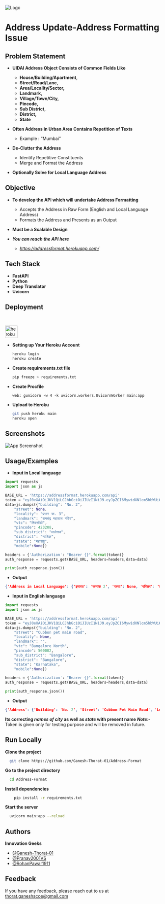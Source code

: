 
![Logo](https://i.pinimg.com/originals/aa/34/53/aa34538b884a1103e9cf82bbd52cfad7.jpg)


# Address Update-Address Formatting Issue


## Problem Statement
- **UIDAI Address Object Consists of Common Fields Like**
    - **House/Building/Apartment,**
    - **Street/Road/Lane,**
    - **Area/Locality/Sector,**
    - **Landmark,** 
    - **Village/Town/City,** 
    - **Pincode,** 
    - **Sub District,** 
    - **District,**
    - **State**

- **Often  Address  in  Urban  Area  Contains  Repetition  of Texts**
    - Example : “Mumbai”
- **De-Clutter the Address**
    - Identify Repetitive Constituents
    - Merge and Format the Address
- **Optionally Solve for Local Language Address**

## Objective
- **To develop  the  API  which  will  undertake  Address Formatting**
    - Accepts  the  Address  in  Raw  Form  (English  and Local Language Address)
    - Formats the Address and Presents as an Output
- **Must be a Scalable Design**

- **_You can reach the API here_**
    - *https://addressformat.herokuapp.com/*


## Tech Stack

- **FastAPI**
- **Python**
- **Deep Translator**
- **Uvicorn**
## Deployment 
<br>
<p align="left"> <a href="https://heroku.com" target="_blank"> <img src="https://www.vectorlogo.zone/logos/heroku/heroku-icon.svg" alt="heroku" width="40" height="40"/> </a> </p>

- **Setting up Your Heroku Account**
    ```bash
    heroku login
    heroku create
    ```
- **Create requirements.txt file**
    ```bash
    pip freeze > requirements.txt
    ```
- **Create Procfile**
    ```
    web: gunicorn -w 4 -k uvicorn.workers.UvicornWorker main:app
    ```
- **Upload to Heroku**
    ```bash
    git push heroku main
    heroku open
    ```



## Screenshots

![App Screenshot](https://via.placeholder.com/468x300?text=App+Screenshot+Here)


## Usage/Examples

- **Input in Local language**

```python
import requests
import json as js

BASE_URL = 'https://addressformat.herokuapp.com/api'
token = "eyJ0eXAiOiJKV1QiLCJhbGciOiJIUzI1NiJ9.eyJpZCI6MywidXNlcm5hbWUiOiJ0ZXN0dXNlciIsInBhc3N3b3JkX2hhc2giOiIkMmIkMTIkSURCVEo5S3FQd3JCaUxlQWJqMDMyZW5WSko2Q1NUeDV3OWRuUEIuaUd0RGp0SzNRZnhvQTYifQ.WNZwRK4CQBmasD6eUzY1PrPoQWnyP3pb5CE12593LAE"
data=js.dumps({"building": "No. 2",
    "street": None,
    "locality": "प्रभाग क्र. 3",
    "landmark": "रामचंद्र महाराज मंदिर",
    "vtc": "शिरसोंडी",
    "pincode": 423208,
    "sub_district": "मालेगाव",
    "district": "नाशिक",
    "state": "महाराष्ट्र",
    "mobile":None})

headers = {'Authorization': "Bearer {}".format(token)}
auth_response = requests.get(BASE_URL, headers=headers,data=data)

print(auth_response.json())
```
- **Output**
```json
{'Address in Local Language': {'इमारत': 'क्रमांक 2', 'रस्ता': None, 'परिसर': 'प्रभाग क्रमांक 3', 'लँडमार्क': 'रामचंद्र महाराज मंदिर', 'शहर': 'शिरसोंडी', 'उप जिल्हा': 'मालेगाव', 'जिल्हा': 'नाशिक', 'राज्य': 'महाराष्ट्र', 'पिन कोड': '423208 ', 'मोबाईल': None}, 'Address in English': {'Building': 'No. 2', 'Street': None, 'Locality': 'Division No. 3', 'Landmark': 'Ramchandra Maharaj Temple', 'VTC': 'Shirsondi', 'Sub-District': 'Malegaon', 'District': 'Nashik', 'State': 'Maharashtra', 'Pincode': '423208 ', 'Mobile': None}}

```
- **Input in English language**
```python
import requests
import json as js

BASE_URL = 'https://addressformat.herokuapp.com/api'
token = "eyJ0eXAiOiJKV1QiLCJhbGciOiJIUzI1NiJ9.eyJpZCI6MywidXNlcm5hbWUiOiJ0ZXN0dXNlciIsInBhc3N3b3JkX2hhc2giOiIkMmIkMTIkSURCVEo5S3FQd3JCaUxlQWJqMDMyZW5WSko2Q1NUeDV3OWRuUEIuaUd0RGp0SzNRZnhvQTYifQ.WNZwRK4CQBmasD6eUzY1PrPoQWnyP3pb5CE12593LAE"
data=js.dumps({"building": "No. 2",
    "street": "Cubbon pet main road",
    "locality": None,
    "landmark": "",
    "vtc": "Bangalore North",
    "pincode": 560002,
    "sub_district": "Bangalore",
    "district": "Bangalore",
    "state": "Karnataka",
    "mobile":None})

headers = {'Authorization': "Bearer {}".format(token)}
auth_response = requests.get(BASE_URL, headers=headers,data=data)

print(auth_response.json())
```
- **Output**
```json
{'Address': {'Building': 'No. 2', 'Street': 'Cubbon Pet Main Road', 'Locality': None, 'Landmark': None, 'VTC': 'Bengaluru North', 'Sub-District': 'Bengaluru', 'District': None, 'State': 'Karnataka', 'Pincode': '560002 ', 'Mobile': None}}
```
**Its correcting _names of city_ as well as _state_ with present name**
**_Note_**:- Token is given only for testing purpose and will be removed in future.
## Run Locally

**Clone the project**

```bash
  git clone https://github.com/Ganesh-Thorat-01/Address-Format
```

**Go to the project directory**

```bash
  cd Address-Format
```

**Install dependencies**

```bash
    pip install -r requirements.txt
```

**Start the server**

```bash
  uvicorn main:app --reload
```


## Authors
**Innovation Geeks**
- [@Ganesh-Thorat-01](https://github.com/Ganesh-Thorat-01)
- [@Pranav2001VS](https://github.com/Pranav2001VS)
- [@RohanPawar1911](https://github.com/RohanPawar1911)

## Feedback

If you have any feedback, please reach out to us at thorat.ganeshscoe@gmail.com

